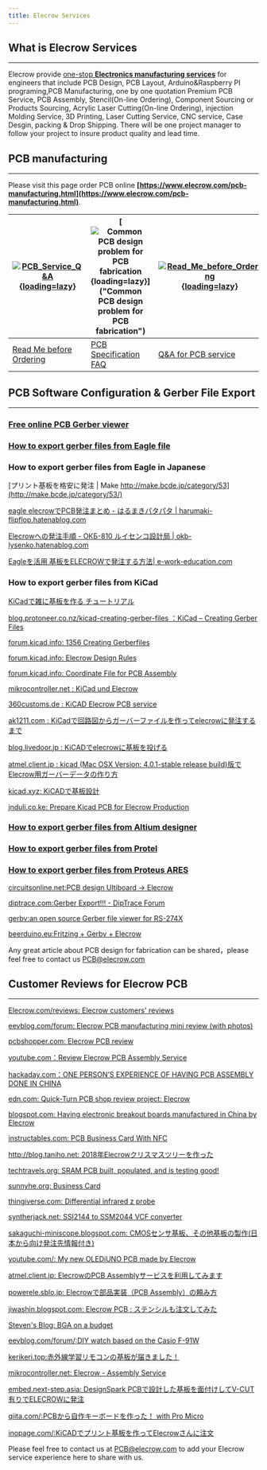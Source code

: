 ```yaml
---
title: Elecrow Services
---
```


## **What is Elecrow Services**
----------------------------

Elecrow provide [one-stop **Electronics manufacturing services**](https://www.elecrow.com/services.html) for engineers that include PCB Design, PCB Layout, Arduino&amp;Raspberry PI programing,PCB Manufacturing, one by one quotation Premium PCB Service, PCB Assembly, Stencil(On-line Ordering), Component Sourcing or Products Sourcing, Acrylic Laser Cutting(On-line Ordering), injection Molding Service, 3D Printing, Laser Cutting Service, CNC service, Case Desgin, packing &amp; Drop Shipping. There will be one project manager to follow your project to insure product quality and lead time.

## **PCB manufacturing**
---------------------

Please visit this page order PCB online **[https://www.elecrow.com/pcb-manufacturing.html](https://www.elecrow.com/pcb-manufacturing.html)**.

| [![PCB_Service_Q&A](https://wiki.elecrow.com/images/thumb/0/04/PCB_Service.jpg/200px-PCB_Service.jpg){loading=lazy}]("PCB_Service_Q&A") | [![Common PCB design problem for PCB fabrication](https://wiki.elecrow.com/images/thumb/0/04/PCB_Service.jpg/200px-PCB_Service.jpg){loading=lazy}]("Common PCB design problem for PCB fabrication") | [![Read_Me_before_Ordering](https://wiki.elecrow.com/images/thumb/0/04/PCB_Service.jpg/200px-PCB_Service.jpg){loading=lazy}]("Read_Me_before_Ordering") | [![PCB_Specification_FAQ](https://wiki.elecrow.com/images/thumb/0/04/PCB_Service.jpg/200px-PCB_Service.jpg){loading=lazy}]("PCB_Specification_FAQ") |
|---|---|---|---|
| [Read Me before Ordering ](https://www.elecrow.com/download/quote/PCB_Specification_FAQ.pdf) | [PCB Specification FAQ](https://www.elecrow.com/download/quote/PCB_Specification_FAQ.pdf) | [Q&amp;A for PCB service](./q26a-for-pcb-service.md "Q&A for PCB service") | [Common PCB design problem for PCB fabrication](./common-pcb-design-problem-for-pcb-fabrication.md "Common PCB design problem for PCB fabrication") |

## **PCB Software Configuration &amp; Gerber File Export**
--------------------------------------------------------

### [**Free online PCB Gerber viewer**](https://www.elecrow.com/gerberviewer.html)

### [**How to export gerber files from Eagle file**](./how-to-export-gerber-files-from-eagle-file.md "How to export gerber files from Eagle file")

### **How to export gerber files from Eagle in Japanese**

[プリント基板を格安に発注 | Make http://make.bcde.jp/category/53](http://make.bcde.jp/category/53/)

[eagle elecrowでPCB発注まとめ - はるまきパタパタ | harumaki-flipflop.hatenablog.com](http://harumaki-flipflop.hatenablog.com/entry/2017/02/16/221634)

[Elecrowへの発注手順 - ОКБ-810 ルイセンコ設計局 | okb-lysenko.hatenablog.com](http://okb-lysenko.hatenablog.com/entry/2014/01/03/005518)

[Eagleを活用 基板をELECROWで発注する方法| e-work-education.com](https://e-work-education.com/2022/02/26/eagle/)

### **How to export gerber files from KiCad**

[KiCadで雑に基板を作る チュートリアル](https://www.slideshare.net/soburi/kicad-53622272)

[blog.protoneer.co.nz/kicad-creating-gerber-files ：KiCad – Creating Gerber Files](http://blog.protoneer.co.nz/kicad-creating-gerber-files/)

[forum.kicad.info: 1356 Creating Gerberfiles](https://forum.kicad.info/t/creating-gerberfiles/)

[forum.kicad.info: Elecrow Design Rules](https://forum.kicad.info/t/elecrow-design-rules/12356/10)

[forum.kicad.info: Coordinate File for PCB Assembly](https://forum.kicad.info/t/coordinate-file/6647)

[mikrocontroller.net : KiCad und Elecrow](https://www.mikrocontroller.net/topic/426092)

[360customs.de : KiCAD Elecrow PCB service](http://www.360customs.de/en/2017/01/kicad-elecrow-pcb-service/)

[ak1211.com : KiCadで回路図からガーバーファイルを作ってelecrowに発注するまで](https://ak1211.com/3416)

[blog.livedoor.jp : KiCADでelecrowに基板を投げる](http://blog.livedoor.jp/tec_kanpaku/archives/11020183.html)

[atmel.client.jp : kicad (Mac OSX Version: 4.0.1-stable release build)版でElecrow用ガーバーデータの作り方](http://atmel.client.jp/elecrow4.html)

[kicad.xyz: KiCADで基板設計](http://www.kicad.xyz/)

[jnduli.co.ke: Prepare Kicad PCB for Elecrow Production](https://jnduli.co.ke/prepare-kicad-pcb-elecrow.html)

### [**How to export gerber files from Altium designer**](./how-to-export-gerber-files-from-altium-designer.md "How to export gerber files from Altium designer")

### [**How to export gerber files from Protel**](./how-to-export-gerber-files-from-protel.md "How to export gerber files from Protel")

### [**How to export gerber files from Proteus ARES**](./how-to-export-gerber-files-from-proteus-ares.md "How to export gerber files from Proteus ARES")

[circuitsonline.net:PCB design Ultiboard -&gt; Elecrow](https://www.circuitsonline.net/forum/view/139202)

[diptrace.com:Gerber Export!!! - DipTrace Forum](https://diptrace.com/forum/viewtopic.php?t=9828)

[gerbv:an open source Gerber file viewer for RS-274X](http://gerbv.geda-project.org/)

[beerduino.eu:Fritzing + Gerbv + Elecrow](http://www.beerduino.eu/cs/content/fritzing-gerbv-elecrow)



Any great article about PCB design for fabrication can be shared，please feel free to contact us PCB@elecrow.com

## **Customer Reviews for Elecrow PCB** 
-------------------------------------

[Elecrow.com/reviews: Elecrow customers' reviews](https://www.elecrow.com/reviews)

[eevblog.com/forum: Elecrow PCB manufacturing mini review (with photos)](https://www.eevblog.com/forum/manufacture/elecrow-pcb-manufacturing-mini-review-(with-photos)/)

[pcbshopper.com: Elecrow PCB review](https://pcbshopper.com/elecrow-reviews/)

[youtube.com：Review Elecrow PCB Assembly Service](https://www.youtube.com/watch?v=2oG6E11iXSY)

[hackaday.com：ONE PERSON’S EXPERIENCE OF HAVING PCB ASSEMBLY DONE IN CHINA](https://hackaday.com/2017/08/07/one-persons-experience-of-having-pcb-assembly-done-in-china/)

[edn.com: Quick-Turn PCB shop review project: Elecrow](https://www.edn.com/electronics-blogs/all-aboard-/4438877/Quick-Turn-PCB-shop-review-project--Elecrow)

[blogspot.com: Having electronic breakout boards manufactured in China by Elecrow](http://langster1980.blogspot.com/2017/07/having-electronic-breakout-boards.html)

[instructables.com: PCB Business Card With NFC](https://www.instructables.com/id/PCB-Business-Card-With-NFC/)

[http://blog.taniho.net: 2018年Elecrowクリスマスツリーを作った](http://blog.taniho.net/2018/12/2018%E5%B9%B4Elecrow%E3%82%AF%E3%83%AA%E3%82%B9%E3%83%9E%E3%82%B9%E3%83%84%E3%83%AA%E3%83%BC%E3%82%92%E4%BD%9C%E3%81%A3%E3%81%9F/)

[techtravels.org: SRAM PCB built, populated, and is testing good!](https://www.techtravels.org/2017/03/sram-pcb-built-populated-and-is-testing-good/)

[sunnyhe.org: Business Card](https://sunnyhe.org/projects-businesscard.html)

[thingiverse.com: Differential infrared z probe](https://www.thingiverse.com/thing:2716421)

[syntherjack.net: SSI2144 to SSM2044 VCF converter](https://syntherjack.net/ssi2144-to-ssm2044-vcf-converter/)

[sakaguchi-miniscope.blogspot.com: CMOSセンサ基板、その他基板の製作(日本から向け発注先情報付き)](http://sakaguchi-miniscope.blogspot.com/2017/10/cmos-elecrow-elecrowbga-elecrow3.html)

[youtube.com/: My new OLEDiUNO PCB made by Elecrow](https://www.youtube.com/watch?v=uoR7H8UsWI4)

[atmel.client.jp: ElecrowのPCB Assemblyサービスを利用してみます](http://atmel.client.jp/elecrow5.html)

[powerele.sblo.jp: Elecrowで部品実装（PCB Assembly）の頼み方](http://powerele.sblo.jp/article/176125519.html)

[jiwashin.blogspot.com: Elecrow PCB : ステンシルも注文してみた](https://jiwashin.blogspot.com/2016/11/elecrow-pcb-with-stencil.html)

[Steven's Blog: BGA on a budget](http://www.stevenhoneyman.co.uk/2016/02/bga-on-budget.html)

[eevblog.com/forum/:DIY watch based on the Casio F-91W](http://www.eevblog.com/forum/oshw/diy-watch-based-on-the-casio-f-91w/)

[kerikeri.top:赤外線学習リモコンの基板が届きました！](https://kerikeri.top/posts/2016-07-06-ir-station-board/)

[mikrocontroller.net: Elecrow - Assembly Service](https://www.mikrocontroller.net/topic/374727)

[embed.next-step.asia: DesignSpark PCBで設計した基板を面付けしてV-CUT有りでELECROWに発注](https://embed.next-step.asia/2015/08/14/designspark-pcb%E3%81%A7%E8%A8%AD%E8%A8%88%E3%81%97%E3%81%9F%E5%9F%BA%E6%9D%BF%E3%82%92%E9%9D%A2%E4%BB%98%E3%81%91%E3%81%97%E3%81%A6v-cut%E6%9C%89%E3%82%8A%E3%81%A7elecrow%E3%81%AB%E7%99%BA%E6%B3%A8/)

[qiita.com/:PCBから自作キーボードを作った！ with Pro Micro](https://qiita.com/kakudo415/items/c22ca2309b2d9e8db6cc)

[inopage.com/:KiCADでプリント基板を作ってElecrowさんに注文](http://inopage.com/2019/03/25/kicad%E3%81%A7%E3%83%97%E3%83%AA%E3%83%B3%E3%83%88%E5%9F%BA%E6%9D%BF%E3%82%92%E4%BD%9C%E3%81%A3%E3%81%A6elecrow%E3%81%95%E3%82%93%E3%81%AB%E6%B3%A8%E6%96%87/)


Please feel free to contact us at PCB@elecrow.com to add your Elecrow service experience here to share with us.